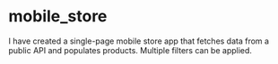 # mobile_store
I have created a single-page mobile store app that fetches data from a public API and populates products. Multiple filters can be applied.
